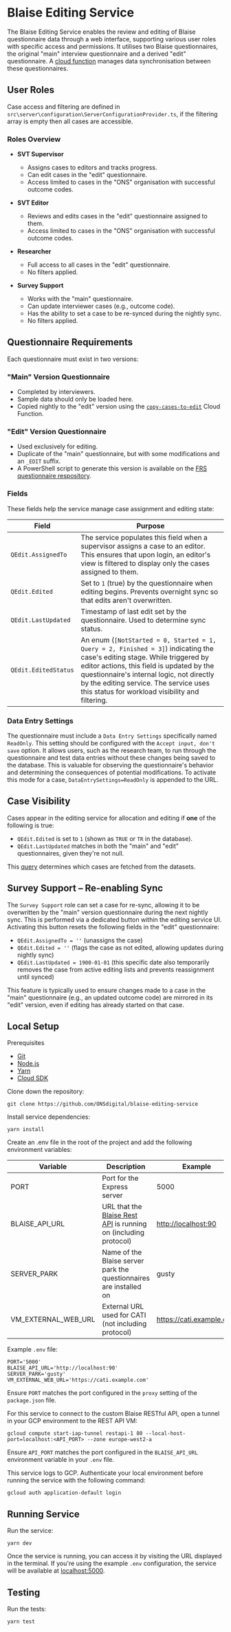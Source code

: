 # Blaise Editing Service

The Blaise Editing Service enables the review and editing of Blaise questionnaire data through a web interface, supporting various user roles with specific access and permissions. It utilises two Blaise questionnaires, the original "main" interview questionnaire and a derived "edit" questionnaire. A [cloud function](https://github.com/ONSdigital/blaise-editing-cloud-functions) manages data synchronisation between these questionnaires.

## User Roles

Case access and filtering are defined in `src\server\configuration\ServerConfigurationProvider.ts`, if the filtering array is empty then all cases are accessible.

### Roles Overview

- **SVT Supervisor**
  - Assigns cases to editors and tracks progress.
  - Can edit cases in the "edit" questionnaire.
  - Access limited to cases in the "ONS" organisation with successful outcome codes.

- **SVT Editor**
  - Reviews and edits cases in the "edit" questionnaire assigned to them.
  - Access limited to cases in the "ONS" organisation with successful outcome codes.

- **Researcher**
  - Full access to all cases in the "edit" questionnaire.
  - No filters applied.

- **Survey Support**
  - Works with the "main" questionnaire.
  - Can update interviewer cases (e.g., outcome code).
  - Has the ability to set a case to be re-synced during the nightly sync.
  - No filters applied.

## Questionnaire Requirements

Each questionnaire must exist in two versions:

### "Main" Version Questionnaire

- Completed by interviewers.
- Sample data should only be loaded here.
- Copied nightly to the "edit" version using the [`copy-cases-to-edit`](https://github.com/ONSdigital/blaise-editing-cloud-functions) Cloud Function.

### "Edit" Version Questionnaire

- Used exclusively for editing.
- Duplicate of the "main" questionnaire, but with some modifications and an `_EDIT` suffix.
- A PowerShell script to generate this version is available on the [FRS questionnaire respository](https://github.com/ONSdigital/FRS-Questionnaire).

### Fields

These fields help the service manage case assignment and editing state:

| Field | Purpose |
|---|---|
| `QEdit.AssignedTo` | The service populates this field when a supervisor assigns a case to an editor. This ensures that upon login, an editor's view is filtered to display only the cases assigned to them. |
| `QEdit.Edited` | Set to `1` (true) by the questionnaire when editing begins. Prevents overnight sync so that edits aren't overwritten. |
| `QEdit.LastUpdated` | Timestamp of last edit set by the questionnaire. Used to determine sync status. |
| `QEdit.EditedStatus` | An enum (``[NotStarted = 0, Started = 1, Query = 2, Finished = 3]``) indicating the case's editing stage. While triggered by editor actions, this field is updated by the questionnaire's internal logic, not directly by the editing service. The service uses this status for workload visibility and filtering. |

### Data Entry Settings

The questionnaire must include a `Data Entry Settings` specifically named `ReadOnly`. This setting should be configured with the `Accept input, don't save` option. It allows users, such as the research team, to run through the questionnaire and test data entries without these changes being saved to the database. This is valuable for observing the questionnaire's behavior and determining the consequences of potential modifications. To activate this mode for a case, `DataEntrySettings=ReadOnly` is appended to the URL.

## Case Visibility

Cases appear in the editing service for allocation and editing if **one** of the following is true:

- `QEdit.Edited` is set to `1` (shown as `TRUE` or `TR` in the database).
- `QEdit.LastUpdated` matches in both the "main" and "edit" questionnaires, given they're not null.

This [query](https://github.com/ONSdigital/blaise-nuget-api/blob/a554517244478526677608796f66f2bf2a7c7b16/Blaise.Nuget.Api.Core/Services/SqlService.cs#L37) determines which cases are fetched from the datasets.

## Survey Support – Re-enabling Sync

The `Survey Support` role can set a case for re-sync, allowing it to be overwritten by the "main" version questionnaire during the next nightly sync. This is performed via a dedicated button within the editing service UI. Activating this button resets the following fields in the "edit" questionnaire:

- `QEdit.AssignedTo = ''` (unassigns the case)
- `QEdit.Edited = ''` (flags the case as not edited, allowing updates during nightly sync)
- `QEdit.LastUpdated = 1900-01-01` (this specific date also temporarily removes the case from active editing lists and prevents reassignment until synced)

This feature is typically used to ensure changes made to a case in the "main" questionnaire (e.g., an updated outcome code) are mirrored in its "edit" version, even if editing has already started on that case.

## Local Setup

Prerequisites

- [Git](https://git-scm.com/)
- [Node.js](https://nodejs.org/)
- [Yarn](https://yarnpkg.com/)
- [Cloud SDK](https://cloud.google.com/sdk/)

Clone down the repository:

```shell script
git clone https://github.com/ONSdigital/blaise-editing-service
```

Install service dependencies:

```shell script
yarn install
```

Create an .env file in the root of the project and add the following environment variables:

| Variable | Description | Example |
| --- | --- | --- |
| PORT | Port for the Express server | 5000 |
| BLAISE_API_URL | URL that the [Blaise Rest API](https://github.com/ONSdigital/blaise-api-rest) is running on (including protocol) | <http://localhost:90> |
| SERVER_PARK | Name of the Blaise server park the questionnaires are installed on | gusty |
| VM_EXTERNAL_WEB_URL | External URL used for CATI (not including protocol) | https://cati.example.com |

Example `.env` file:

```.env
PORT='5000'
BLAISE_API_URL='http://localhost:90'
SERVER_PARK='gusty'
VM_EXTERNAL_WEB_URL='https://cati.example.com'
```

Ensure `PORT` matches the port configured in the `proxy` setting of the `package.json` file.

For this service to connect to the custom Blaise RESTful API, open a tunnel in your GCP environment to the REST API VM:

```shell script
gcloud compute start-iap-tunnel restapi-1 80 --local-host-port=localhost:<API_PORT> --zone europe-west2-a
```

Ensure `API_PORT` matches the port configured in the `BLAISE_API_URL` environment variable in your `.env` file.

This service logs to GCP. Authenticate your local environment before running the service with the following command:

```shell script
gcloud auth application-default login
```

## Running Service

Run the service:

```shell script
yarn dev
```

Once the service is running, you can access it by visiting the URL displayed in the terminal. If you're using the example `.env` configuration, the service will be available at [localhost:5000](http://localhost:5000/).

## Testing

Run the tests:

```shell
yarn test
```
